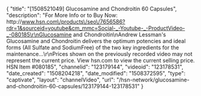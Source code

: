 {
    "title": "[1508521049] Glucosamine and Chondroitin  60 Capsules",
    "description": "For More Info or to Buy Now: http:\/\/www.hsn.com\/products\/seo\/7656586?rdr=1&sourceid=youtube&cm_mmc=Social-_-Youtube-_-ProductVideo-_-080185\r\nGlucosamine and Chondroitin\nAndrew Lessman's Glucosamine and Chondroitin delivers the optimum potencies and ideal forms (All Sulfate and SodiumFree) of the two key ingredients for the maintenance...\r\nPrices shown on the previously recorded video may not represent the current price.  View hsn.com to view the current selling price. HSN Item #080185",
    "channelid": "123179144",
    "videoid": "123178531",
    "date_created": "1508204218",
    "date_modified": "1508372595",
    "type": "captivate",
    "layout": "channelVideo",
    "url": "\/hsn-network\/glucosamine-and-chondroitin-60-capsules\/123179144-123178531"
}
